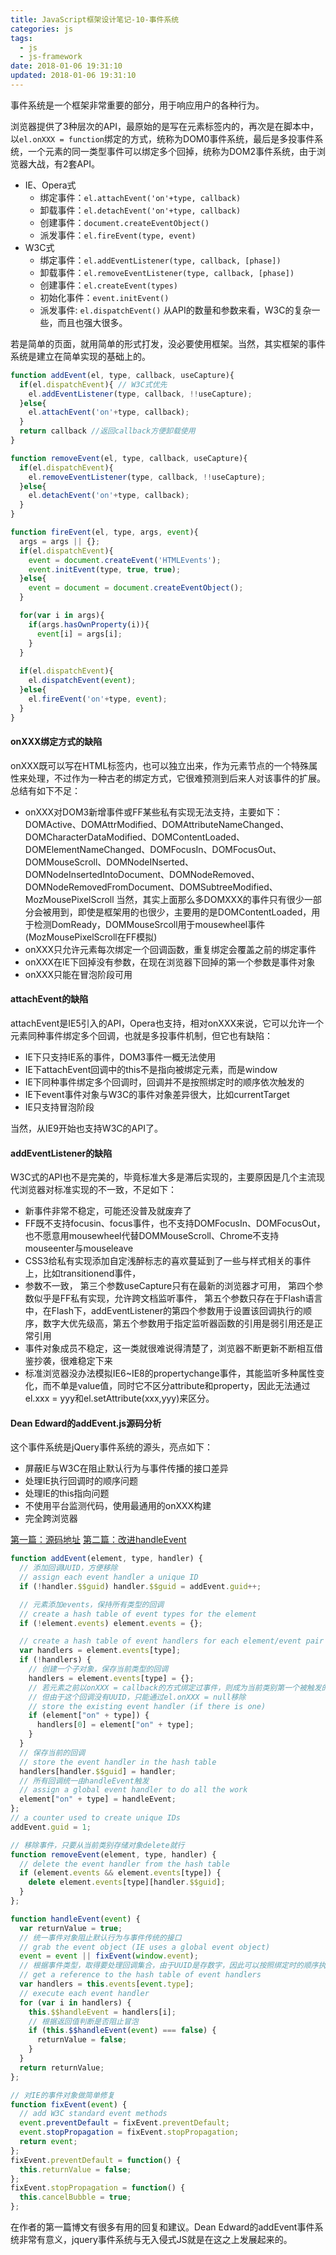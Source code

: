 ```yaml
---
title: JavaScript框架设计笔记-10-事件系统
categories: js
tags:
  - js
  - js-framework
date: 2018-01-06 19:31:10
updated: 2018-01-06 19:31:10
---
```


事件系统是一个框架非常重要的部分，用于响应用户的各种行为。

浏览器提供了3种层次的API，最原始的是写在元素标签内的，再次是在脚本中，以`el.onXXX = function`绑定的方式，统称为DOM0事件系统，最后是多投事件系统，一个元素的同一类型事件可以绑定多个回掉，统称为DOM2事件系统，由于浏览器大战，有2套API。
- IE、Opera式
  - 绑定事件：`el.attachEvent('on'+type, callback)`
  - 卸载事件：`el.detachEvent('on'+type, callback)`
  - 创建事件：`document.createEventObject()`
  - 派发事件：`el.fireEvent(type, event)`
- W3C式
  - 绑定事件：`el.addEventListener(type, callback, [phase])`
  - 卸载事件：`el.removeEventListener(type, callback, [phase])`
  - 创建事件：`el.createEvent(types)`
  - 初始化事件：`event.initEvent()`
  - 派发事件: `el.dispatchEvent()`
从API的数量和参数来看，W3C的复杂一些，而且也强大很多。

若是简单的页面，就用简单的形式打发，没必要使用框架。当然，其实框架的事件系统是建立在简单实现的基础上的。
```js
function addEvent(el, type, callback, useCapture){
  if(el.dispatchEvent){ // W3C式优先
    el.addEventListener(type, callback, !!useCapture);
  }else{
    el.attachEvent('on'+type, callback);
  }
  return callback //返回callback方便卸载使用
}

function removeEvent(el, type, callback, useCapture){
  if(el.dispatchEvent){
    el.removeEventListener(type, callback, !!useCapture);
  }else{
    el.detachEvent('on'+type, callback);
  }
}

function fireEvent(el, type, args, event){
  args = args || {};
  if(el.dispatchEvent){
    event = document.createEvent('HTMLEvents');
    event.initEvent(type, true, true);
  }else{
    event = document = document.createEventObject();
  }

  for(var i in args){
    if(args.hasOwnProperty(i)){
      event[i] = args[i];
    }
  }
  
  if(el.dispatchEvent){
    el.dispatchEvent(event);
  }else{
    el.fireEvent('on'+type, event);
  }
}
```

#### onXXX绑定方式的缺陷
onXXX既可以写在HTML标签内，也可以独立出来，作为元素节点的一个特殊属性来处理，不过作为一种古老的绑定方式，它很难预测到后来人对该事件的扩展。总结有如下不足：
- onXXX对DOM3新增事件或FF某些私有实现无法支持，主要如下：
  DOMActive、DOMAttrModified、DOMAttributeNameChanged、DOMCharacterDataModified、DOMContentLoaded、DOMElementNameChanged、DOMFocusIn、DOMFocusOut、DOMMouseScroll、DOMNodeINserted、DOMNodeInsertedIntoDocument、DOMNodeRemoved、DOMNodeRemovedFromDocument、DOMSubtreeModified、MozMousePixelScroll
  当然，其实上面那么多DOMXXX的事件只有很少一部分会被用到，即使是框架用的也很少，主要用的是DOMContentLoaded，用于检测DomReady，DOMMouseSrcoll用于mousewheel事件(MozMousePixelScroll在FF模拟)
- onXXX只允许元素每次绑定一个回调函数，重复绑定会覆盖之前的绑定事件
- onXXX在IE下回掉没有参数，在现在浏览器下回掉的第一个参数是事件对象
- onXXX只能在冒泡阶段可用

#### attachEvent的缺陷
attachEvent是IE5引入的API，Opera也支持，相对onXXX来说，它可以允许一个元素同种事件绑定多个回调，也就是多投事件机制，但它也有缺陷：
- IE下只支持IE系的事件，DOM3事件一概无法使用
- IE下attachEvent回调中的this不是指向被绑定元素，而是window
- IE下同种事件绑定多个回调时，回调并不是按照绑定时的顺序依次触发的
- IE下event事件对象与W3C的事件对象差异很大，比如currentTarget
- IE只支持冒泡阶段

当然，从IE9开始也支持W3C的API了。

#### addEventListener的缺陷
W3C式的API也不是完美的，毕竟标准大多是滞后实现的，主要原因是几个主流现代浏览器对标准实现的不一致，不足如下：
- 新事件非常不稳定，可能还没普及就废弃了
- FF既不支持focusin、focus事件，也不支持DOMFocusIn、DOMFocusOut，也不愿意用mousewheel代替DOMMouseScroll、Chrome不支持mouseenter与mouseleave
- CSS3给私有实现添加自定浅醉标志的喜欢蔓延到了一些与样式相关的事件上，比如transitionend事件，
- 参数不一致，
  第三个参数useCapture只有在最新的浏览器才可用，
  第四个参数似乎是FF私有实现，允许跨文档监听事件，
  第五个参数只存在于Flash语言中，在Flash下，addEventListener的第四个参数用于设置该回调执行的顺序，数字大优先级高，第五个参数用于指定监听器函数的引用是弱引用还是正常引用
- 事件对象成员不稳定，这一类就很难说得清楚了，浏览器不断更新不断相互借鉴抄袭，很难稳定下来
- 标准浏览器没办法模拟IE6~IE8的propertychange事件，其能监听多种属性变化，而不单是value值，同时它不区分attribute和property，因此无法通过el.xxx = yyy和el.setAttribute(xxx,yyy)来区分。

#### Dean Edward的addEvent.js源码分析
这个事件系统是jQuery事件系统的源头，亮点如下：
- 屏蔽IE与W3C在阻止默认行为与事件传播的接口差异
- 处理IE执行回调时的顺序问题
- 处理IE的this指向问题
- 不使用平台监测代码，使用最通用的onXXX构建
- 完全跨浏览器

[第一篇：源码地址](http://dean.edwards.name/weblog/2005/10/add-event/)
[第二篇：改进handleEvent](http://dean.edwards.name/weblog/2005/10/add-event2/)
```js
function addEvent(element, type, handler) {
  // 添加回调UUID，方便移除
  // assign each event handler a unique ID
  if (!handler.$$guid) handler.$$guid = addEvent.guid++;

  // 元素添加events，保持所有类型的回调
  // create a hash table of event types for the element
  if (!element.events) element.events = {};

  // create a hash table of event handlers for each element/event pair
  var handlers = element.events[type];
  if (!handlers) {
    // 创建一个子对象，保存当前类型的回调
    handlers = element.events[type] = {};
    // 若元素之前以onXXX = callback的方式绑定过事件，则成为当前类别第一个被触发的回调
    // 但由于这个回调没有UUID，只能通过el.onXXX = null移除
    // store the existing event handler (if there is one)
    if (element["on" + type]) {
      handlers[0] = element["on" + type];
    }
  }
  // 保存当前的回调
  // store the event handler in the hash table
  handlers[handler.$$guid] = handler;
  // 所有回调统一由handleEvent触发
  // assign a global event handler to do all the work
  element["on" + type] = handleEvent;
};
// a counter used to create unique IDs
addEvent.guid = 1;

// 移除事件，只要从当前类别存储对象delete就行
function removeEvent(element, type, handler) {
  // delete the event handler from the hash table
  if (element.events && element.events[type]) {
    delete element.events[type][handler.$$guid];
  }
};

function handleEvent(event) {
  var returnValue = true;
  // 统一事件对象阻止默认行为与事件传统的接口
  // grab the event object (IE uses a global event object)
  event = event || fixEvent(window.event);
  // 根据事件类型，取得要处理回调集合，由于UUID是存数字，因此可以按照绑定时的顺序执行
  // get a reference to the hash table of event handlers
  var handlers = this.events[event.type];
  // execute each event handler
  for (var i in handlers) {
    this.$$handleEvent = handlers[i];
    // 根据返回值判断是否阻止冒泡
    if (this.$$handleEvent(event) === false) {
      returnValue = false;
    }
  }
  return returnValue;
};

// 对IE的事件对象做简单修复
function fixEvent(event) {
  // add W3C standard event methods
  event.preventDefault = fixEvent.preventDefault;
  event.stopPropagation = fixEvent.stopPropagation;
  return event;
};
fixEvent.preventDefault = function() {
  this.returnValue = false;
};
fixEvent.stopPropagation = function() {
  this.cancelBubble = true;
};
```
在作者的第一篇博文有很多有用的回复和建议。Dean Edward的addEvent事件系统非常有意义，jquery事件系统与无入侵式JS就是在这之上发展起来的。

